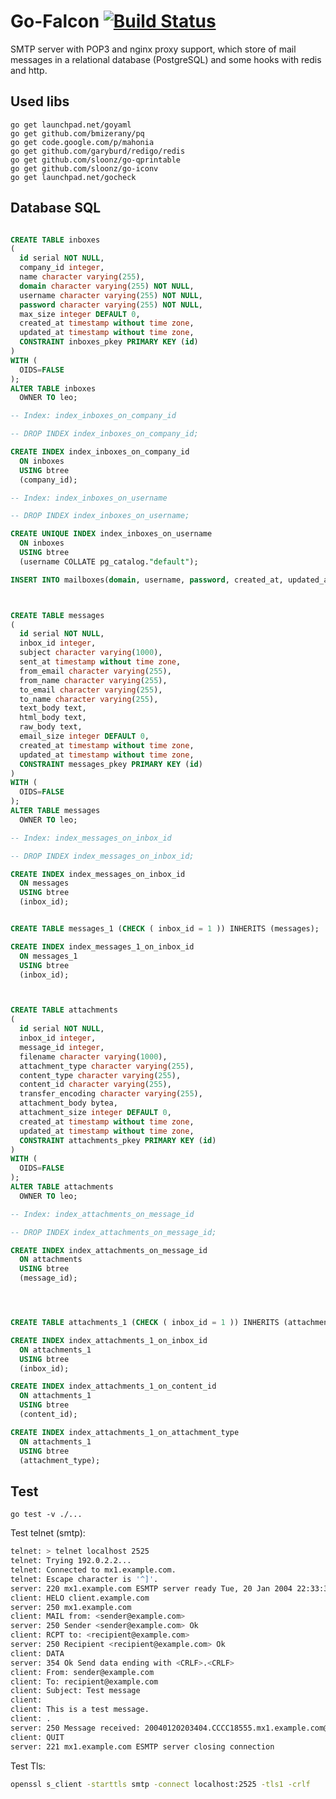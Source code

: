 # Go-Falcon [![Build Status](https://travis-ci.org/le0pard/go-falcon.png?branch=master)](https://travis-ci.org/le0pard/go-falcon)

SMTP server with POP3 and nginx proxy support, which store of mail messages in a relational database (PostgreSQL) and some hooks with redis and http.

## Used libs

    go get launchpad.net/goyaml
    go get github.com/bmizerany/pq
    go get code.google.com/p/mahonia
    go get github.com/garyburd/redigo/redis
    go get github.com/sloonz/go-qprintable
    go get github.com/sloonz/go-iconv
    go get launchpad.net/gocheck

## Database SQL

```sql

CREATE TABLE inboxes
(
  id serial NOT NULL,
  company_id integer,
  name character varying(255),
  domain character varying(255) NOT NULL,
  username character varying(255) NOT NULL,
  password character varying(255) NOT NULL,
  max_size integer DEFAULT 0,
  created_at timestamp without time zone,
  updated_at timestamp without time zone,
  CONSTRAINT inboxes_pkey PRIMARY KEY (id)
)
WITH (
  OIDS=FALSE
);
ALTER TABLE inboxes
  OWNER TO leo;

-- Index: index_inboxes_on_company_id

-- DROP INDEX index_inboxes_on_company_id;

CREATE INDEX index_inboxes_on_company_id
  ON inboxes
  USING btree
  (company_id);

-- Index: index_inboxes_on_username

-- DROP INDEX index_inboxes_on_username;

CREATE UNIQUE INDEX index_inboxes_on_username
  ON inboxes
  USING btree
  (username COLLATE pg_catalog."default");

INSERT INTO mailboxes(domain, username, password, created_at, updated_at) VALUES ('leo.com', 'leo', 'pass', now(), now());



CREATE TABLE messages
(
  id serial NOT NULL,
  inbox_id integer,
  subject character varying(1000),
  sent_at timestamp without time zone,
  from_email character varying(255),
  from_name character varying(255),
  to_email character varying(255),
  to_name character varying(255),
  text_body text,
  html_body text,
  raw_body text,
  email_size integer DEFAULT 0,
  created_at timestamp without time zone,
  updated_at timestamp without time zone,
  CONSTRAINT messages_pkey PRIMARY KEY (id)
)
WITH (
  OIDS=FALSE
);
ALTER TABLE messages
  OWNER TO leo;

-- Index: index_messages_on_inbox_id

-- DROP INDEX index_messages_on_inbox_id;

CREATE INDEX index_messages_on_inbox_id
  ON messages
  USING btree
  (inbox_id);


CREATE TABLE messages_1 (CHECK ( inbox_id = 1 )) INHERITS (messages);

CREATE INDEX index_messages_1_on_inbox_id
  ON messages_1
  USING btree
  (inbox_id);



CREATE TABLE attachments
(
  id serial NOT NULL,
  inbox_id integer,
  message_id integer,
  filename character varying(1000),
  attachment_type character varying(255),
  content_type character varying(255),
  content_id character varying(255),
  transfer_encoding character varying(255),
  attachment_body bytea,
  attachment_size integer DEFAULT 0,
  created_at timestamp without time zone,
  updated_at timestamp without time zone,
  CONSTRAINT attachments_pkey PRIMARY KEY (id)
)
WITH (
  OIDS=FALSE
);
ALTER TABLE attachments
  OWNER TO leo;

-- Index: index_attachments_on_message_id

-- DROP INDEX index_attachments_on_message_id;

CREATE INDEX index_attachments_on_message_id
  ON attachments
  USING btree
  (message_id);




CREATE TABLE attachments_1 (CHECK ( inbox_id = 1 )) INHERITS (attachments);

CREATE INDEX index_attachments_1_on_inbox_id
  ON attachments_1
  USING btree
  (inbox_id);

CREATE INDEX index_attachments_1_on_content_id
  ON attachments_1
  USING btree
  (content_id);

CREATE INDEX index_attachments_1_on_attachment_type
  ON attachments_1
  USING btree
  (attachment_type);


```

## Test

    go test -v ./...

Test telnet (smtp):

```bash
telnet: > telnet localhost 2525
telnet: Trying 192.0.2.2...
telnet: Connected to mx1.example.com.
telnet: Escape character is '^]'.
server: 220 mx1.example.com ESMTP server ready Tue, 20 Jan 2004 22:33:36 +0200
client: HELO client.example.com
server: 250 mx1.example.com
client: MAIL from: <sender@example.com>
server: 250 Sender <sender@example.com> Ok
client: RCPT to: <recipient@example.com>
server: 250 Recipient <recipient@example.com> Ok
client: DATA
server: 354 Ok Send data ending with <CRLF>.<CRLF>
client: From: sender@example.com
client: To: recipient@example.com
client: Subject: Test message
client:
client: This is a test message.
client: .
server: 250 Message received: 20040120203404.CCCC18555.mx1.example.com@client.example.com
client: QUIT
server: 221 mx1.example.com ESMTP server closing connection
```

Test Tls:

```bash
openssl s_client -starttls smtp -connect localhost:2525 -tls1 -crlf
```